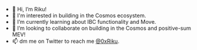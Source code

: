 - 👋 Hi, I’m Riku!
- 👀 I'm interested in building in the Cosmos ecosystem.
- 🌱 I’m currently learning about IBC functionality and Move.
- 💞️ I’m looking to collaborate on building in the Cosmos and positive-sum MEV!
- 📫 dm me on Twitter to reach me [@0xRiku](https://twitter.com/0xriku).

<!---
0xriku/0xriku is a ✨ special ✨ repository because its `README.md` (this file) appears on your GitHub profile.
You can click the Preview link to take a look at your changes.
--->
